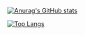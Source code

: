 [![Anurag's GitHub stats](https://github-readme-stats.vercel.app/api?username=parkdaxun)](https://github.com/parkdaxun/github-readme-stats)  

[![Top Langs](https://github-readme-stats.vercel.app/api/top-langs/?username=parkdaxun)](https://github.com/parkdaxun/github-readme-stats)
